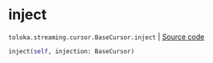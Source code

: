 # inject
`toloka.streaming.cursor.BaseCursor.inject` | [Source code](https://github.com/Toloka/toloka-kit/blob/v0.1.25/src/streaming/cursor.py#L120)

```python
inject(self, injection: BaseCursor)
```

